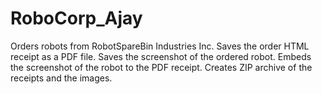 # RoboCorp_Ajay
Orders robots from RobotSpareBin Industries Inc. Saves the order HTML receipt as a PDF file. Saves the screenshot of the ordered robot. Embeds the screenshot of the robot to the PDF receipt. Creates ZIP archive of the receipts and the images.
